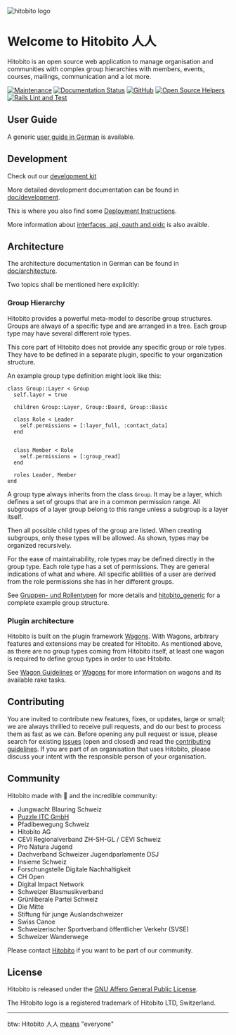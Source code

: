 ![hitobito logo](https://user-images.githubusercontent.com/9592347/184715060-351453d4-d066-4ff6-8f82-95d3b524b62f.svg)

# Welcome to Hitobito 人人

Hitobito is an open source web application to manage organisation and communities with complex group hierarchies with members, events, courses, mailings, communication and a lot more.

[![Maintenance](https://img.shields.io/badge/Maintained%3F-yes-green.svg)](https://GitHub.com/hitobito/hitobito/graphs/commit-activity)
[![Documentation Status](https://readthedocs.org/projects/hitobito/badge/?version=latest)](https://hitobito.readthedocs.io/?badge=latest)
[![GitHub](https://img.shields.io/github/license/hitobito/hitobito)](https://github.com/hitobito/hitobito/blob/master/LICENSE)
[![Open Source Helpers](https://www.codetriage.com/hitobito/hitobito/badges/users.svg)](https://www.codetriage.com/hitobito/hitobito)
[![Rails Lint and Test](https://github.com/hitobito/hitobito/actions/workflows/tests.yml/badge.svg)](https://github.com/hitobito/hitobito/actions/workflows/tests.yml)

## User Guide

A generic [user guide in German](https://hitobito.readthedocs.io/de/latest/) is available.

## Development

Check out our [development kit](https://github.com/hitobito/development/)

More detailed development documentation can be found in [doc/development](doc/development).

This is where you also find some [Deployment Instructions](doc/development/02_deployment.md).

More information about [interfaces, api, oauth and oidc](doc/development/README.md#interfaces) is also avaible.

## Architecture

The architecture documentation in German can be found in [doc/architecture](doc/architecture).

Two topics shall be mentioned here explicitly:

### Group Hierarchy

Hitobito provides a powerful meta-model to describe group structures.
Groups are always of a specific type and are arranged in a tree.
Each group type may have several different role types.

This core part of Hitobito does not provide any specific group or role types.
They have to be defined in a separate plugin, specific to your organization structure.

An example group type definition might look like this:

    class Group::Layer < Group
      self.layer = true

      children Group::Layer, Group::Board, Group::Basic

      class Role < Leader
        self.permissions = [:layer_full, :contact_data]
      end


      class Member < Role
        self.permissions = [:group_read]
      end

      roles Leader, Member
    end

A group type always inherits from the class `Group`.
It may be a layer, which defines a set of groups that are in a common permission range.
All subgroups of a layer group belong to this range unless a subgroup is a layer itself.

Then all possible child types of the group are listed.
When creating subgroups, only these types will be allowed.
As shown, types may be organized recursively.

For the ease of maintainability, role types may be defined directly in the group type.
Each role type has a set of permissions.
They are general indications of what and where.
All specific abilities of a user are derived from the role permissions she has in her different groups.

See [Gruppen- und Rollentypen](doc/architecture/08_konzepte.md) for more details and
[hitobito_generic](https://github.com/hitobito/hitobito_generic) for a complete example group
structure.


### Plugin architecture

Hitobito is built on the plugin framework [Wagons](http://github.com/codez/wagons).
With Wagons, arbitrary features and extensions may be created for Hitobito.
As mentioned above, as there are no group types coming from Hitobito itself,
at least one wagon is required to define group types in order to use Hitobito.

See [Wagon Guidelines](doc/development/04_wagons.md) or [Wagons](http://github.com/codez/wagons)
for more information on wagons and its available rake tasks.

## Contributing

You are invited to contribute new features, fixes, or updates, large or small; we are always thrilled to receive pull requests, and do our best to process them as fast as we can.
Before opening any pull request or issue, please search for existing [issues](https://github.com/hitobito/hitobito/issues) (open and closed) and read the [contributing guidelines](CONTRIBUTING.md). If you are part of an organisation that uses Hitobito, please discuss your intent with the responsible person of your organisation.

## Community
Hitobito made with 💙 and the incredible community:

* Jungwacht Blauring Schweiz
* [Puzzle ITC GmbH](https://www.puzzle.ch)
* Pfadibewegung Schweiz
* Hitobito AG
* CEVI Regionalverband ZH-SH-GL / CEVI Schweiz
* Pro Natura Jugend
* Dachverband Schweizer Jugendparlamente DSJ
* Insieme Schweiz
* Forschungstelle Digitale Nachhaltigkeit
* CH Open
* Digital Impact Network
* Schweizer Blasmusikverband
* Grünliberale Partei Schweiz
* Die Mitte
* Stiftung für junge Auslandschweizer
* Swiss Canoe
* Schweizerischer Sportverband öffentlicher Verkehr (SVSE) 
* Schweizer Wanderwege

Please contact [Hitobito](https://hitobito.com) if you want to be part of our community.

## License

Hitobito is released under the [GNU Affero General Public License](LICENSE).

The Hitobito logo is a registered trademark of Hitobito LTD, Switzerland.

---

btw: Hitobito 人人 [means](https://www.wordsense.eu/%E4%BA%BA%E4%BA%BA/) "everyone"
